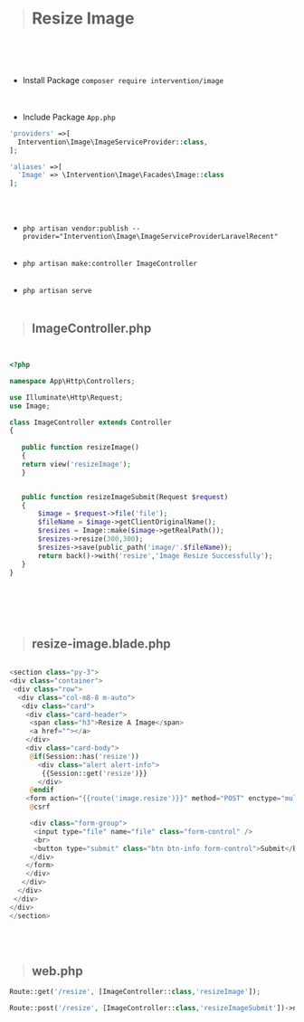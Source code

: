># Resize Image
<br><br><br>



+ Install Package `composer require intervention/image`
<br><br><br>


+ Include Package `App.php`
```php
'providers' =>[
  Intervention\Image\ImageServiceProvider::class, 
];

'aliases' =>[
  'Image' => \Intervention\Image\Facades\Image::class
];
```
<br><br>






+ `php artisan vendor:publish --provider="Intervention\Image\ImageServiceProviderLaravelRecent"`
<br><br>


+ `php artisan make:controller ImageController`
<br><br>


+ `php artisan serve`
<br><br>







 >## ImageController.php
 ```php


<?php

namespace App\Http\Controllers;

use Illuminate\Http\Request;
use Image;

class ImageController extends Controller
{
    
    public function resizeImage()
    {
    return view('resizeImage');
    }


    public function resizeImageSubmit(Request $request)
    {
        $image = $request->file('file');
        $fileName = $image->getClientOriginalName();
        $resizes = Image::make($image->getRealPath());
        $resizes->resize(300,300);
        $resizes->save(public_path('image/'.$fileName));
        return back()->with('resize','Image Resize Successfully');
    } 
}




 ```
 <br><br>



>## resize-image.blade.php
 ```php

<section class="py-3">
 <div class="container">
  <div class="row">
   <div class="col-m8-8 m-auto">
    <div class="card">
     <div class="card-header">
      <span class="h3">Resize A Image</span>
      <a href=""></a>
     </div>
     <div class="card-body">
      @if(Session::has('resize'))
        <div class="alert alert-info">
         {{Session::get('resize')}}
        </div>
      @endif
     <form action="{{route('image.resize')}}" method="POST" enctype="multipart/form-data">
      @csrf

      <div class="form-group">
       <input type="file" name="file" class="form-control" />
       <br>
       <button type="submit" class="btn btn-info form-control">Submit</button>
      </div>
     </form>
     </div>
    </div>
   </div>
  </div>
 </div>
</section>
 ```
 <br><br>












 >## web.php

 ```php
Route::get('/resize', [ImageController::class,'resizeImage']);

Route::post('/resize', [ImageController::class,'resizeImageSubmit'])->name('image.resize');


 ```
  <br><br>

